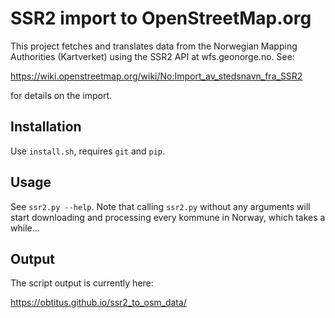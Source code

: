 # SSR2 import to OpenStreetMap.org
This project fetches and translates data from the Norwegian Mapping Authorities (Kartverket)
using the SSR2 API at wfs.geonorge.no. See:

https://wiki.openstreetmap.org/wiki/No:Import_av_stedsnavn_fra_SSR2

for details on the import.

## Installation
Use `install.sh`, requires `git` and `pip`.

## Usage
See `ssr2.py --help`. Note that calling `ssr2.py` without any arguments
will start downloading and processing every kommune in Norway, which takes a while…

## Output
The script output is currently here:

https://obtitus.github.io/ssr2_to_osm_data/
